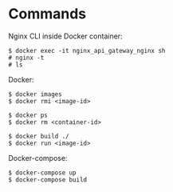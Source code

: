 # Commands

Nginx CLI inside Docker container:

```TEXT
$ docker exec -it nginx_api_gateway_nginx sh
# nginx -t
# ls
```

Docker:

```TEXT
$ docker images
$ docker rmi <image-id>

$ docker ps
$ docker rm <container-id>

$ docker build ./
$ docker run <image-id>

```

Docker-compose:

```TEXT
$ docker-compose up
$ docker-compose build
```
